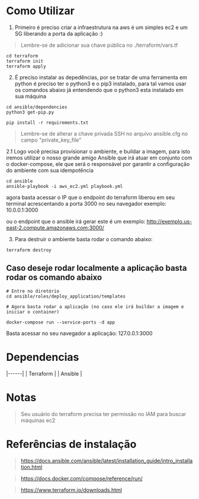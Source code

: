 
# Como Utilizar
1. Primeiro é preciso criar a infraestrutura na aws é um simples ec2 e um SG liberando a porta da aplicação :)

> Lembre-se de adicionar sua chave pública no ./terraform/vars.tf

```
cd terraform
terraform init
terraform apply
```


2. É preciso instalar as depedências, por se tratar de uma ferramenta em python é preciso ter o python3 e o pip3 instalado, para tal vamos usar os comandos abaixo já entendendo que o python3 esta instalado em sua máquina

```
cd ansible/dependencies
python3 get-pip.py

pip install -r requirements.txt

```
> Lembre-se de alterar a chave privada SSH no arquivo ansible.cfg no campo "private_key_file"

2.1 Logo você precisa provisionar o ambiente, e buildar a imagem, para isto iremos utilizar o nosso grande amigo Ansible que irá atuar em conjunto com o docker-compose, ele que será o responsável por garantir a configuração do ambiente com sua idempotência

```
cd ansible
ansible-playbook -i aws_ec2.yml playbook.yml
```
agora basta acessar o IP que o endpoint do terraform liberou em seu terminal acrescentando a porta 3000 no seu navegador
exemplo: 10.0.0.1:3000

ou o endpoint que o ansible irá gerar este é um exemplo: http://exemplo.us-east-2.compute.amazonaws.com:3000/

3. Para destruir o ambiente basta rodar o comando abaixo:

```
terraform destroy
```

## Caso deseje rodar localmente a aplicação basta rodar os comando abaixo
```
# Entre no diretório
cd ansible/roles/deploy_application/templates

# Agora basta rodar a aplicação (no caso ele irá buildar a imagem e iniciar o container)

docker-compose run --service-ports -d app 
```
Basta acessar no seu navegador a aplicação: 127.0.0.1:3000


# Dependencias
|------|
| Terraform |
| Ansible   |

# Notas

> Seu usuário do terraform precisa ter permissão no IAM para buscar máquinas ec2 


# Referências de instalação
> https://docs.ansible.com/ansible/latest/installation_guide/intro_installation.html

> https://docs.docker.com/compose/reference/run/

> https://www.terraform.io/downloads.html
